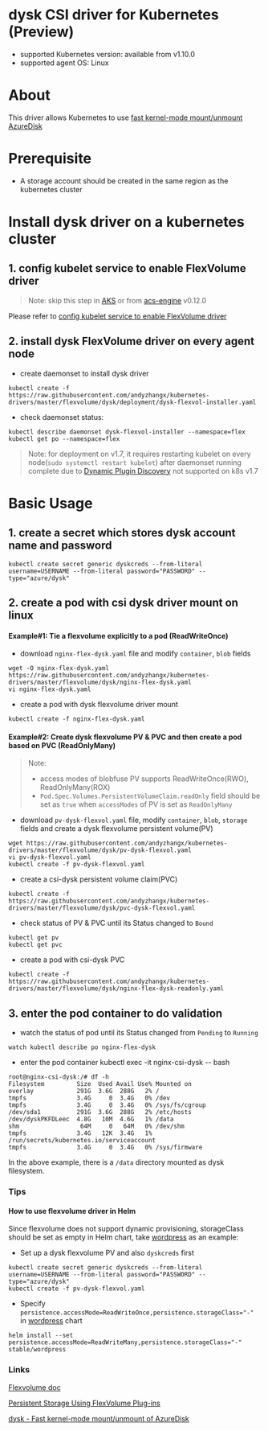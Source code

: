 # dysk CSI driver for Kubernetes (Preview)
 - supported Kubernetes version: available from v1.10.0
 - supported agent OS: Linux 

# About
This driver allows Kubernetes to use [fast kernel-mode mount/unmount AzureDisk](https://github.com/khenidak/dysk)

# Prerequisite
 - A storage account should be created in the same region as the kubernetes cluster

# Install dysk driver on a kubernetes cluster
## 1. config kubelet service to enable FlexVolume driver
> Note: skip this step in [AKS](https://azure.microsoft.com/en-us/services/container-service/) or from [acs-engine](https://github.com/Azure/acs-engine) v0.12.0

Please refer to [config kubelet service to enable FlexVolume driver](https://github.com/andyzhangx/kubernetes-drivers/blob/master/flexvolume/README.md#config-kubelet-service-to-enable-flexvolume-driver)
 
## 2. install dysk FlexVolume driver on every agent node
 - create daemonset to install dysk driver
```
kubectl create -f https://raw.githubusercontent.com/andyzhangx/kubernetes-drivers/master/flexvolume/dysk/deployment/dysk-flexvol-installer.yaml
```

 - check daemonset status:
```
kubectl describe daemonset dysk-flexvol-installer --namespace=flex
kubectl get po --namespace=flex
```
> Note: for deployment on v1.7, it requires restarting kubelet on every node(`sudo systemctl restart kubelet`) after daemonset running complete due to [Dynamic Plugin Discovery](https://github.com/kubernetes/community/blob/master/contributors/devel/flexvolume.md#dynamic-plugin-discovery) not supported on k8s v1.7

# Basic Usage
## 1. create a secret which stores dysk account name and password
```
kubectl create secret generic dyskcreds --from-literal username=USERNAME --from-literal password="PASSWORD" --type="azure/dysk"
```

## 2. create a pod with csi dysk driver mount on linux
#### Example#1: Tie a flexvolume explicitly to a pod (ReadWriteOnce)
- download `nginx-flex-dysk.yaml` file and modify `container`, `blob` fields
```
wget -O nginx-flex-dysk.yaml https://raw.githubusercontent.com/andyzhangx/kubernetes-drivers/master/flexvolume/dysk/nginx-flex-dysk.yaml
vi nginx-flex-dysk.yaml
```
 - create a pod with dysk flexvolume driver mount
```
kubectl create -f nginx-flex-dysk.yaml
```

#### Example#2: Create dysk flexvolume PV & PVC and then create a pod based on PVC (ReadOnlyMany)
> Note:
>  - access modes of blobfuse PV supports ReadWriteOnce(RWO), ReadOnlyMany(ROX)
>  - `Pod.Spec.Volumes.PersistentVolumeClaim.readOnly` field should be set as `true` when `accessModes` of PV is set as `ReadOnlyMany`
 - download `pv-dysk-flexvol.yaml` file, modify `container`, `blob`, `storage` fields and create a dysk flexvolume persistent volume(PV)
```
wget https://raw.githubusercontent.com/andyzhangx/kubernetes-drivers/master/flexvolume/dysk/pv-dysk-flexvol.yaml
vi pv-dysk-flexvol.yaml
kubectl create -f pv-dysk-flexvol.yaml
```

 - create a csi-dysk persistent volume claim(PVC)
```
kubectl create -f https://raw.githubusercontent.com/andyzhangx/kubernetes-drivers/master/flexvolume/dysk/pvc-dysk-flexvol.yaml
```

 - check status of PV & PVC until its Status changed to `Bound`
```
kubectl get pv
kubectl get pvc
```
 
 - create a pod with csi-dysk PVC
```
kubectl create -f https://raw.githubusercontent.com/andyzhangx/kubernetes-drivers/master/flexvolume/dysk/nginx-flex-dysk-readonly.yaml
```

## 3. enter the pod container to do validation
 - watch the status of pod until its Status changed from `Pending` to `Running`
```
watch kubectl describe po nginx-flex-dysk
```
 - enter the pod container
kubectl exec -it nginx-csi-dysk -- bash

```
root@nginx-csi-dysk:/# df -h
Filesystem         Size  Used Avail Use% Mounted on
overlay            291G  3.6G  288G   2% /
tmpfs              3.4G     0  3.4G   0% /dev
tmpfs              3.4G     0  3.4G   0% /sys/fs/cgroup
/dev/sda1          291G  3.6G  288G   2% /etc/hosts
/dev/dyskPKFDLeec  4.8G   10M  4.6G   1% /data
shm                 64M     0   64M   0% /dev/shm
tmpfs              3.4G   12K  3.4G   1% /run/secrets/kubernetes.io/serviceaccount
tmpfs              3.4G     0  3.4G   0% /sys/firmware
```
In the above example, there is a `/data` directory mounted as dysk filesystem.

### Tips
#### How to use flexvolume driver in Helm
Since flexvolume does not support dynamic provisioning, storageClass should be set as empty in Helm chart, take [wordpress](https://github.com/kubernetes/charts/tree/master/stable/wordpress) as an example:
 - Set up a dysk flexvolume PV and also `dyskcreds` first
```
kubectl create secret generic dyskcreds --from-literal username=USERNAME --from-literal password="PASSWORD" --type="azure/dysk"
kubectl create -f pv-dysk-flexvol.yaml
```
 - Specify `persistence.accessMode=ReadWriteOnce,persistence.storageClass="-"` in [wordpress](https://github.com/kubernetes/charts/tree/master/stable/wordpress) chart
```
helm install --set persistence.accessMode=ReadWriteMany,persistence.storageClass="-" stable/wordpress
```

### Links
[Flexvolume doc](https://github.com/kubernetes/community/blob/master/contributors/devel/flexvolume.md)

[Persistent Storage Using FlexVolume Plug-ins](https://docs.openshift.org/latest/install_config/persistent_storage/persistent_storage_flex_volume.html)

[dysk - Fast kernel-mode mount/unmount of AzureDisk](https://github.com/khenidak/dysk)
